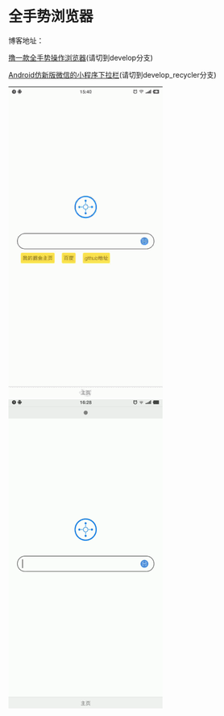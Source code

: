 # 全手势浏览器
博客地址：

[撸一款全手势操作浏览器](https://juejin.im/post/5a43177f5188252a3d384579)(请切到develop分支)

[Android仿新版微信的小程序下拉栏](https://juejin.im/post/5a4c90c15188257c4d1b8d0c)(请切到develop_recycler分支)

![](gif/readme.gif)
![](gif/readme2.gif)


